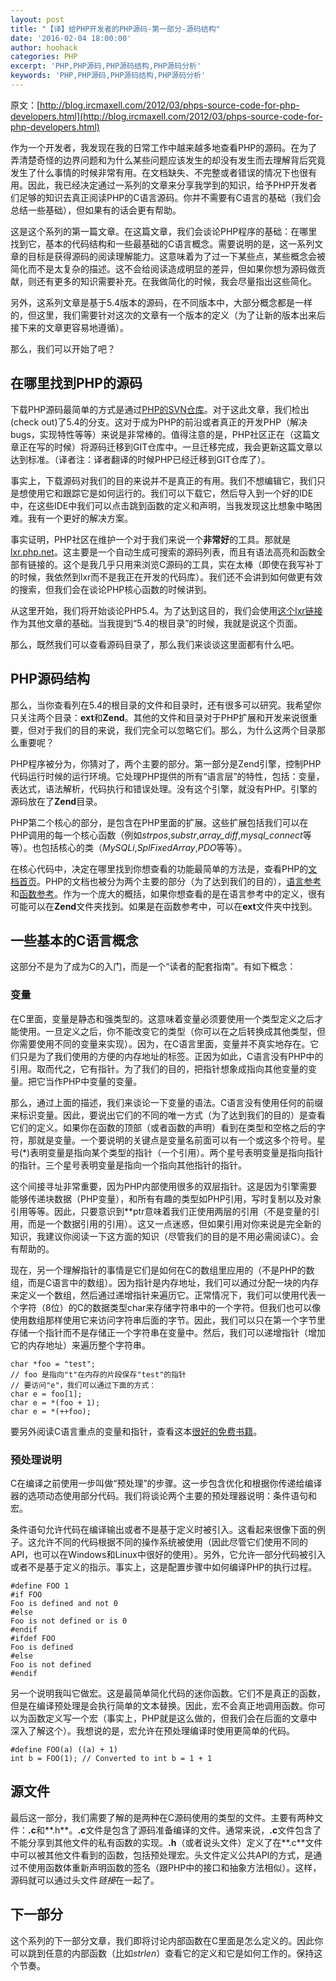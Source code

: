 ```yaml
---
layout: post
title: "【译】给PHP开发者的PHP源码-第一部分-源码结构"
date: '2016-02-04 18:00:00'
author: hoohack
categories: PHP
excerpt: 'PHP,PHP源码,PHP源码结构,PHP源码分析'
keywords: 'PHP,PHP源码,PHP源码结构,PHP源码分析'
---
```


原文：[http://blog.ircmaxell.com/2012/03/phps-source-code-for-php-developers.html](http://blog.ircmaxell.com/2012/03/phps-source-code-for-php-developers.html)

作为一个开发者，我发现在我的日常工作中越来越多地查看PHP的源码。在为了弄清楚奇怪的边界问题和为什么某些问题应该发生的却没有发生而去理解背后究竟发生了什么事情的时候非常有用。在文档缺失、不完整或者错误的情况下也很有用。因此，我已经决定通过一系列的文章来分享我学到的知识，给予PHP开发者们足够的知识去真正阅读PHP的C语言源码。你并不需要有C语言的基础（我们会总结一些基础），但如果有的话会更有帮助。

这是这个系列的第一篇文章。在这篇文章，我们会谈论PHP程序的基础：在哪里找到它，基本的代码结构和一些最基础的C语言概念。需要说明的是，这一系列文章的目标是获得源码的阅读理解能力。这意味着为了过一下某些点，某些概念会被简化而不是太复杂的描述。这不会给阅读造成明显的差异，但如果你想为源码做贡献，则还有更多的知识需要补充。在我做简化的时候，我会尽量指出这些简化。

<!--more-->

另外，这系列文章是基于5.4版本的源码，在不同版本中，大部分概念都是一样的，但这里，我们需要针对这次的文章有一个版本的定义（为了让新的版本出来后接下来的文章更容易地遵循）。

那么，我们可以开始了吧？

## 在哪里找到PHP的源码
下载PHP源码最简单的方式是通过[PHP的SVN仓库](http://www.php.net/svn.php)。对于这此文章，我们检出(check out)了5.4的分支。这对于成为PHP的前沿或者真正的开发PHP（解决bugs，实现特性等等）来说是非常棒的。值得注意的是，PHP社区正在（这篇文章正在写的时候）将源码迁移到GIT仓库中。一旦迁移完成，我会更新这篇文章以达到标准。（译者注：译者翻译的时候PHP已经迁移到GIT仓库了）。

事实上，下载源码对我们的目的来说并不是真正的有用。我们不想编辑它，我们只是想使用它和跟踪它是如何运行的。我们可以下载它，然后导入到一个好的IDE中，在这些IDE中我们可以点击跳到函数的定义和声明，当我发现这比想象中略困难。我有一个更好的解决方案。

事实证明，PHP社区在维护一个对于我们来说一个**非常好**的工具。那就是[lxr.php.net](http://lxr.php.net/)。这主要是一个自动生成可搜索的源码列表，而且有语法高亮和函数全部有链接的。这个是我几乎只用来浏览C源码的工具，实在太棒（即使在我写补丁的时候，我依然到lxr而不是我正在开发的代码库）。我们还不会讲到如何做更有效的搜索，但我们会在谈论PHP核心函数的时候讲到。

从这里开始，我们将开始谈论PHP5.4。为了达到这目的，我们会使用[这个lxr链接](http://lxr.php.net/xref/PHP_5_4/)作为其他文章的基础。当我提到“5.4的根目录”的时候，我就是说这个页面。

那么，既然我们可以查看源码目录了，那么我们来谈谈这里面都有什么吧。

## PHP源码结构
那么，当你查看列在5.4的根目录的文件和目录时，还有很多可以研究。我希望你只关注两个目录：**ext**和**Zend**。其他的文件和目录对于PHP扩展和开发来说很重要，但对于我们的目的来说，我们完全可以忽略它们。那么，为什么这两个目录那么重要呢？

PHP程序被分为，你猜对了，两个主要的部分。第一部分是Zend引擎，控制PHP代码运行时候的运行环境。它处理PHP提供的所有“语言层”的特性，包括：变量，表达式，语法解析，代码执行和错误处理。没有这个引擎，就没有PHP。引擎的源码放在了**Zend**目录。

PHP第二个核心的部分，是包含在PHP里面的扩展。这些扩展包括我们可以在PHP调用的每一个核心函数（例如*strpos*,*substr*,*array_diff*,*mysql_connect*等等）。也包括核心的类（*MySQLi*,*SplFixedArray*,*PDO*等等）。

在核心代码中，决定在哪里找到你想查看的功能最简单的方法是，查看PHP的[文档首页](https://secure.php.net/manual/zh/index.php)。PHP的文档也被分为两个主要的部分（为了达到我们的目的），[语言参考](https://secure.php.net/manual/zh/langref.php)和[函数参考](https://secure.php.net/manual/zh/funcref.php)。作为一个庞大的概括，如果你想查看的是在语言参考中的定义，很有可能可以在**Zend**文件夹找到。如果是在函数参考中，可以在**ext**文件夹中找到。

## 一些基本的C语言概念
这部分不是为了成为C的入门，而是一个“读者的配套指南”。有如下概念：

### 变量
在C里面，变量是静态和强类型的。这意味着变量必须要使用一个类型定义之后才能使用。一旦定义之后，你不能改变它的类型（你可以在之后转换成其他类型，但你需要使用不同的变量来实现）。因为，在C语言里面，变量并不真实地存在。它们只是为了我们使用的方便的内存地址的标签。正因为如此，C语言没有PHP中的引用。取而代之，它有指针。为了我们的目的，把指针想象成指向其他变量的变量。把它当作PHP中变量的变量。

那么，通过上面的描述，我们来谈论一下变量的语法。C语言没有使用任何的前缀来标识变量。因此，要说出它们的不同的唯一方式（为了达到我们的目的）是查看它们的定义。如果你在函数的顶部（或者函数的声明）看到在类型和空格之后的字符，那就是变量。一个要说明的关键点是变量名前面可以有一个或这多个符号。星号(*)表明变量是指向某个类型的指针（一个引用）。两个星号表明变量是指向指针的指针。三个星号表明变量是指向一个指向其他指针的指针。

这个间接寻址非常重要，因为PHP内部使用很多的双层指针。这是因为引擎需要能够传递块数据（PHP变量），和所有有趣的类型如PHP引用，写时复制以及对象引用等等。因此，只要意识到**ptr意味着我们正使用两层的引用（不是变量的引用，而是一个数据引用的引用）。这又一点迷惑，但如果引用对你来说是完全新的知识，我建议你阅读一下这方面的知识（尽管我们的目的是不用必需阅读C）。会有帮助的。

现在，另一个理解指针的事情是它们是如何在C的数组里应用的（不是PHP的数组，而是C语言中的数组）。因为指针是内存地址，我们可以通过分配一块的内存来定义一个数组，然后通过递增指针来遍历它。正常情况下，我们可以使用代表一个字符（8位）的C的数据类型char来存储字符串中的一个字符。但我们也可以像使用数组那样使用它来访问字符串后面的字节。因此，我们可以只在第一个字节里存储一个指针而不是存储正一个字符串在变量中。然后，我们可以递增指针（增加它的内存地址）来遍历整个字符串。

	char *foo = "test";
	// foo 是指向"t"在内存的片段保存"test"的指针
	// 要访问"e"，我们可以通过下面的方式：
	char e = foo[1];
	char e = *(foo + 1);
	char e = *(++foo);

要另外阅读C语言重点的变量和指针，查看这本[很好的免费书籍](http://home.netcom.com/~tjensen/ptr/pointers.htm)。

### 预处理说明
C在编译之前使用一步叫做“预处理”的步骤。这一步包含优化和根据你传递给编译器的选项动态使用部分代码。我们将谈论两个主要的预处理器说明：条件语句和宏。

条件语句允许代码在编译输出或者不是基于定义时被引入。这看起来很像下面的例子。这允许不同的代码根据不同的操作系统被使用（因此尽管它们使用不同的API，也可以在Windows和Linux中很好的使用）。另外，它允许一部分代码被引入或者不是基于定义的指示。事实上，这是配置步骤中如何编译PHP的执行过程。

	#define FOO 1
	#if FOO
	Foo is defined and not 0
	#else
	Foo is not defined or is 0
	#endif
	#ifdef FOO
	Foo is defined
	#else
	Foo is not defined
	#endif

另一个说明我叫它做宏。这是最简单简化代码的迷你函数。它们不是真正的函数，但是在编译预处理是会执行简单的文本替换。因此，宏不会真正地调用函数。你可以为函数定义写一个宏（事实上，PHP就是这么做的，但我们会在后面的文章中深入了解这个）。我想说的是，宏允许在预处理编译时使用更简单的代码。

	#define FOO(a) ((a) + 1)
	int b = FOO(1); // Converted to int b = 1 + 1

## 源文件
最后这一部分，我们需要了解的是两种在C源码使用的类型的文件。主要有两种文件：**.c**和**.h**。**.c**文件是包含了源码准备编译的文件。通常来说，**.c**文件包含了不能分享到其他文件的私有函数的实现。**.h**（或者说头文件）定义了在**.c**文件中可以被其他文件看到的函数，包括预处理宏。头文件定义公共API的方式，是通过不使用函数体重新声明函数的签名（跟PHP中的接口和抽象方法相似）。这样，源码就可以通过头文件*链接*在一起了。

## 下一部分
这个系列的下一部分文章，我们即将讨论内部函数在C里面是怎么定义的。因此你可以跳到任意的内部函数（比如*strlen*）查看它的定义和它是如何工作的。保持这个节奏。

